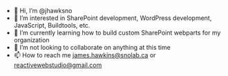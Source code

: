 - 👋 Hi, I’m @jhawksno
- 👀 I’m interested in SharePoint development, WordPress development, JavaScript, Buildtools, etc.
- 🌱 I’m currently learning how to build custom SharePoint webparts for my organization
- 💞️ I’m not looking to collaborate on anything at this time
- 📫 How to reach me james.hawkins@snolab.ca or reactivewebstudio@gmail.com

<!---
jhawksno/jhawksno is a ✨ special ✨ repository because its `README.md` (this file) appears on your GitHub profile.
You can click the Preview link to take a look at your changes.
--->
